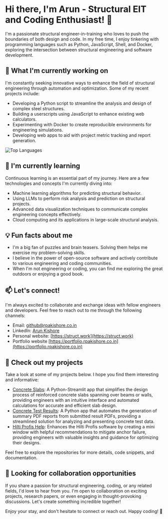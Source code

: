 # Hi there, I'm Arun - Structural EIT and Coding Enthusiast! 👋

I'm a passionate structural engineer-in-training who loves to push the boundaries of both design and code. In my free time, I enjoy tinkering with programming languages such as Python, JavaScript, Shell, and Docker, exploring the intersection between structural engineering and software development.

## 🔭 What I'm currently working on

I'm constantly seeking innovative ways to enhance the field of structural engineering through automation and optimization. Some of my recent projects include:

- Developing a Python script to streamline the analysis and design of complex steel structures.
- Building a userscripts using JavaScript to enhance existing web calculators.
- Experimenting with Docker to create reproducible environments for engineering simulations.
- Developing web apps to aid with project metric tracking and report generation.

![Top Languages](https://github-readme-stats.vercel.app/api/top-langs/?username=rpakishore&layout=compact&hide=css,html)

## 🌱 I'm currently learning

Continuous learning is an essential part of my journey. Here are a few technologies and concepts I'm currently diving into:

- Machine learning algorithms for predicting structural behavior.
- Using LLMs to perform risk analysis and prediction on structural projects.
- Advanced data visualization techniques to communicate complex engineering concepts effectively.
- Cloud computing and its applications in large-scale structural analysis.

## 💡 Fun facts about me

- I'm a big fan of puzzles and brain teasers. Solving them helps me exercise my problem-solving skills.
- I believe in the power of open-source software and actively contribute to various engineering and coding communities.
- When I'm not engineering or coding, you can find me exploring the great outdoors or enjoying a good book.

## 📫 Let's connect!

I'm always excited to collaborate and exchange ideas with fellow engineers and developers. Feel free to reach out to me through the following channels:

- Email: [github@rpakishore.co.in](mailto:github@rpakishore.co.in)
- LinkedIn: [Arun Kishore](https://www.linkedin.com/in/rpakishore)
- Personal website: [https://struct.work](https://struct.work)
- Portfolio website [https://portfolio.rpakishore.co.in](https://portfolio.rpakishore.co.in)

## 🚀 Check out my projects

Take a look at some of my projects below. I hope you find them interesting and informative:

- [Concrete Slabs](https://github.com/rpakishore/Concrete_Slabs): A Python-Streamlit app that simplifies the design process of reinforced concrete slabs spanning over beams or walls, providing engineers with an intuitive interface and automated calculations for accurate and efficient slab design.
- [Concrete Test Results](https://github.com/rpakishore/Concrete_Test_Results): A Python app that automates the generation of summary PDF reports from submitted result PDFs, providing a streamlined solution for analyzing and presenting concrete test data.
- [Hilti Profis Help](https://github.com/rpakishore/hilti-profis-help): Enhances the Hilti Profis software by creating a mini window with helpful recommendations to mitigate anchor failure, providing engineers with valuable insights and guidance for optimizing their designs.


Feel free to explore the repositories for more details, code snippets, and documentation.

## 🎯 Looking for collaboration opportunities

If you share a passion for structural engineering, coding, or any related fields, I'd love to hear from you. I'm open to collaboration on exciting projects, research papers, or even engaging in thought-provoking discussions. Let's create something incredible together!

Enjoy your stay, and don't hesitate to connect or reach out. Happy coding! 🚀
